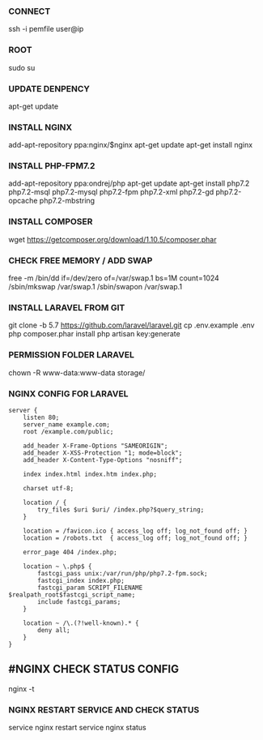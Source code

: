 ### CONNECT
ssh -i pemfile user@ip

### ROOT
sudo su

### UPDATE DENPENCY
apt-get update

### INSTALL NGINX
add-apt-repository ppa:nginx/$nginx
apt-get update
apt-get install nginx

### INSTALL PHP-FPM7.2
add-apt-repository ppa:ondrej/php
apt-get update
apt-get install php7.2 php7.2-msql php7.2-mysql php7.2-fpm php7.2-xml php7.2-gd php7.2-opcache php7.2-mbstring

### INSTALL COMPOSER
wget https://getcomposer.org/download/1.10.5/composer.phar

### CHECK FREE MEMORY / ADD SWAP
free -m
/bin/dd if=/dev/zero of=/var/swap.1 bs=1M count=1024
/sbin/mkswap /var/swap.1
/sbin/swapon /var/swap.1

### INSTALL LARAVEL FROM GIT
git clone -b 5.7 https://github.com/laravel/laravel.git
cp .env.example .env
php composer.phar install
php artisan key:generate

### PERMISSION FOLDER LARAVEL
chown -R www-data:www-data storage/

### NGINX CONFIG FOR LARAVEL
```
server {
    listen 80;
    server_name example.com;
    root /example.com/public;

    add_header X-Frame-Options "SAMEORIGIN";
    add_header X-XSS-Protection "1; mode=block";
    add_header X-Content-Type-Options "nosniff";

    index index.html index.htm index.php;

    charset utf-8;

    location / {
        try_files $uri $uri/ /index.php?$query_string;
    }

    location = /favicon.ico { access_log off; log_not_found off; }
    location = /robots.txt  { access_log off; log_not_found off; }

    error_page 404 /index.php;

    location ~ \.php$ {
        fastcgi_pass unix:/var/run/php/php7.2-fpm.sock;
        fastcgi_index index.php;
        fastcgi_param SCRIPT_FILENAME $realpath_root$fastcgi_script_name;
        include fastcgi_params;
    }

    location ~ /\.(?!well-known).* {
        deny all;
    }
}
```
## #NGINX CHECK STATUS CONFIG
nginx -t

### NGINX RESTART SERVICE AND CHECK STATUS
service nginx restart
service nginx status
